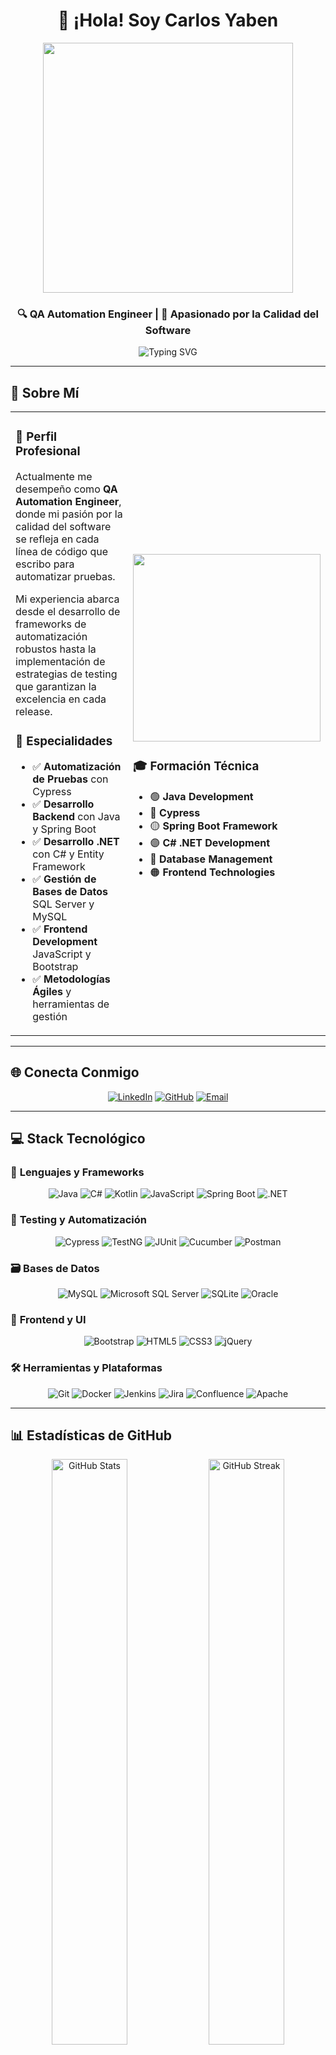 <div align="center">

# 👋 ¡Hola! Soy Carlos Yaben

<img src="https://user-images.githubusercontent.com/74038190/213910845-af37a709-8995-40d6-be59-724526e3c3d7.gif" width="400">

### 🔍 QA Automation Engineer | 🚀 Apasionado por la Calidad del Software

<img src="https://readme-typing-svg.herokuapp.com?font=Fira+Code&weight=500&size=24&pause=1000&color=9745F5&center=true&vCenter=true&width=600&lines=QA+Automation+Engineer;Java+%7C+Selenium+%7C+C%23+Developer;Spring+Boot+%7C+SQL+Expert;JavaScript+%7C+Bootstrap+Specialist" alt="Typing SVG" />

---

</div>

## 💫 Sobre Mí

<table>
<tr>
<td width="60%">

### 🎯 **Perfil Profesional**

Actualmente me desempeño como **QA Automation Engineer**, donde mi pasión por la calidad del software se refleja en cada línea de código que escribo para automatizar pruebas. 

Mi experiencia abarca desde el desarrollo de frameworks de automatización robustos hasta la implementación de estrategias de testing que garantizan la excelencia en cada release.

### 🚀 **Especialidades**
- ✅ **Automatización de Pruebas** con Cypress
- ✅ **Desarrollo Backend** con Java y Spring Boot
- ✅ **Desarrollo .NET** con C# y Entity Framework
- ✅ **Gestión de Bases de Datos** SQL Server y MySQL
- ✅ **Frontend Development** JavaScript y Bootstrap
- ✅ **Metodologías Ágiles** y herramientas de gestión

</td>
<td width="40%">

<img src="https://user-images.githubusercontent.com/74038190/229223263-cf2e4b07-2615-4f87-9c38-e37600f8381a.gif" width="300">

### 🎓 **Formación Técnica**
- 🟢 **Java Development**
- 🔵 **Cypress**
- 🟡 **Spring Boot Framework**
- 🟣 **C# .NET Development**
- 🔴 **Database Management**
- 🟠 **Frontend Technologies**

</td>
</tr>
</table>

---

## 🌐 Conecta Conmigo

<div align="center">

[![LinkedIn](https://img.shields.io/badge/LinkedIn-0077B5?style=for-the-badge&logo=linkedin&logoColor=white&labelColor=0077B5)](https://www.linkedin.com/in/carlos-yaben/)
[![GitHub](https://img.shields.io/badge/GitHub-100000?style=for-the-badge&logo=github&logoColor=white&labelColor=181717)](https://github.com/carlos-2790)
[![Email](https://img.shields.io/badge/Email-D14836?style=for-the-badge&logo=gmail&logoColor=white&labelColor=D14836)](mailto:tu.carlosyaben@gmail.com)

</div>

---

## 💻 Stack Tecnológico

### 🔧 **Lenguajes y Frameworks**
<div align="center">

![Java](https://img.shields.io/badge/Java-ED8B00?style=for-the-badge&logo=openjdk&logoColor=white)
![C#](https://img.shields.io/badge/C%23-239120?style=for-the-badge&logo=c-sharp&logoColor=white)
![Kotlin](https://img.shields.io/badge/Kotlin-0095D5?style=for-the-badge&logo=kotlin&logoColor=white)
![JavaScript](https://img.shields.io/badge/JavaScript-F7DF1E?style=for-the-badge&logo=javascript&logoColor=black)
![Spring Boot](https://img.shields.io/badge/Spring_Boot-6DB33F?style=for-the-badge&logo=spring-boot&logoColor=white)
![.NET](https://img.shields.io/badge/.NET-5C2D91?style=for-the-badge&logo=.net&logoColor=white)

</div>

### 🧪 **Testing y Automatización**
<div align="center">

![Cypress](https://img.shields.io/badge/Cypress-17202C?style=for-the-badge&logo=cypress&logoColor=white)
![TestNG](https://img.shields.io/badge/TestNG-FF6600?style=for-the-badge&logo=testng&logoColor=white)
![JUnit](https://img.shields.io/badge/JUnit-25A162?style=for-the-badge&logo=junit5&logoColor=white)
![Cucumber](https://img.shields.io/badge/Cucumber-23D96C?style=for-the-badge&logo=cucumber&logoColor=white)
![Postman](https://img.shields.io/badge/Postman-FF6C37?style=for-the-badge&logo=postman&logoColor=white)

</div>

### 🗃️ **Bases de Datos**
<div align="center">

![MySQL](https://img.shields.io/badge/MySQL-4479A1?style=for-the-badge&logo=mysql&logoColor=white)
![Microsoft SQL Server](https://img.shields.io/badge/Microsoft%20SQL%20Server-CC2927?style=for-the-badge&logo=microsoft%20sql%20server&logoColor=white)
![SQLite](https://img.shields.io/badge/SQLite-07405E?style=for-the-badge&logo=sqlite&logoColor=white)
![Oracle](https://img.shields.io/badge/Oracle-F80000?style=for-the-badge&logo=oracle&logoColor=white)

</div>

### 🎨 **Frontend y UI**
<div align="center">

![Bootstrap](https://img.shields.io/badge/Bootstrap-563D7C?style=for-the-badge&logo=bootstrap&logoColor=white)
![HTML5](https://img.shields.io/badge/HTML5-E34F26?style=for-the-badge&logo=html5&logoColor=white)
![CSS3](https://img.shields.io/badge/CSS3-1572B6?style=for-the-badge&logo=css3&logoColor=white)
![jQuery](https://img.shields.io/badge/jQuery-0769AD?style=for-the-badge&logo=jquery&logoColor=white)

</div>

### 🛠️ **Herramientas y Plataformas**
<div align="center">

![Git](https://img.shields.io/badge/Git-F05032?style=for-the-badge&logo=git&logoColor=white)
![Docker](https://img.shields.io/badge/Docker-2496ED?style=for-the-badge&logo=docker&logoColor=white)
![Jenkins](https://img.shields.io/badge/Jenkins-D24939?style=for-the-badge&logo=jenkins&logoColor=white)
![Jira](https://img.shields.io/badge/Jira-0A0FFF?style=for-the-badge&logo=jira&logoColor=white)
![Confluence](https://img.shields.io/badge/Confluence-172BF4?style=for-the-badge&logo=confluence&logoColor=white)
![Apache](https://img.shields.io/badge/Apache-D42029?style=for-the-badge&logo=apache&logoColor=white)

</div>

---

## 📊 Estadísticas de GitHub

<div align="center">

<img width="49%" src="https://github-readme-stats.vercel.app/api?username=carlos-2790&theme=radical&hide_border=false&include_all_commits=true&count_private=false" alt="GitHub Stats">
<img width="49%" src="https://github-readme-streak-stats.herokuapp.com/?user=carlos-2790&theme=radical&hide_border=false" alt="GitHub Streak">

</div>

<div align="center">

<img width="60%" src="https://github-readme-stats.vercel.app/api/top-langs/?username=carlos-2790&theme=radical&hide_border=false&include_all_commits=true&count_private=false&layout=compact" alt="Top Languages">

</div>

---

## 🏆 Logros y Trofeos

<div align="center">

<img src="https://github-profile-trophy.vercel.app/?username=carlos-2790&theme=radical&no-frame=true&no-bg=true&margin-w=4&row=2&column=4" alt="GitHub Trophies">

</div>

---

## 🔥 Actividad Reciente

<div align="center">

<img src="https://github-readme-activity-graph.vercel.app/graph?username=carlos-2790&theme=react-dark&hide_border=true" alt="Activity Graph">

</div>

---

## 🎯 Proyectos Destacados

<div align="center">

### 🌟 Últimos Repositorios

[![InventarioStock](https://github-readme-stats.vercel.app/api/pin/?username=carlos-2790&repo=PaymentGatewayService&theme=radical&hide_border=false)](https://github.com/carlos-2790/PaymentGatewayService)

</div>

---

## 📈 Contribuciones

<div align="center">

### 💪 Mi Filosofía de Trabajo

<table>
<tr>
<td align="center" width="33%">
<img src="https://user-images.githubusercontent.com/74038190/212257454-16e3712e-945a-4ca2-b238-408ad0bf87e6.gif" width="100">
<br><strong>🎯 Calidad Primero</strong>
<br>"La calidad no es un acto, es un hábito"
</td>
<td align="center" width="33%">
<img src="https://user-images.githubusercontent.com/74038190/212257468-1e9a91f1-b626-4baa-b15d-5c385dfa7ed2.gif" width="100">
<br><strong>🚀 Innovación Continua</strong>
<br>"Siempre buscando nuevas formas de automatizar"
</td>
<td align="center" width="33%">
<img src="https://user-images.githubusercontent.com/74038190/212257465-7ce8d493-cac5-494e-982a-5a9deb852c4b.gif" width="100">
<br><strong>🤝 Trabajo en Equipo</strong>
<br>"Juntos logramos más"
</td>
</tr>
</table>

</div>

---

## 🎨 Datos Curiosos

<div align="center">

<details>
<summary>🎯 <strong>Mis Métricas de Testing</strong></summary>
<br>

- 🐛 **Bugs Encontrados**: 500+ bugs críticos detectados
- 🧪 **Tests Automatizados**: 1000+ casos de prueba automatizados
- ⚡ **Tiempo Ahorrado**: 70% reducción en tiempo de testing manual
- 🏆 **Proyectos Entregados**: 15+ proyectos con 0 bugs en producción

</details>

<details>
<summary>⚡ <strong>Tecnologías que me Emocionan</strong></summary>
<br>

- 🤖 **IA en Testing**: Explorando ML para predicción de bugs
- 🔮 **Playwright**: Nueva generación de automatización web
- 🐍 **Python**: Expandiendo hacia data science en QA
- ☁️ **Cloud Testing**: AWS y Azure para testing distribuido

</details>

<details>
<summary>🎵 <strong>Cuando no estoy programando...</strong></summary>
<br>

- 📚 Leyendo sobre nuevas metodologías de testing
- 🎮 Gaming (porque también hay que testear los juegos 😄)
- 🌱 Contribuyendo a proyectos open source
- ☕ Perfeccionando mi café mientras debug código

</details>

</div>

---

## 📫 ¿Hablamos?

<div align="center">

### 💼 **Abierto a Oportunidades**

Siempre estoy interesado en proyectos desafiantes que me permitan crecer profesionalmente y contribuir con mi experiencia en QA Automation.

**¿Buscas un QA Automation Engineer confiable?** 

[![Contact Me](https://img.shields.io/badge/📧%20Contáctame-blue?style=for-the-badge)](mailto:tu.email@gmail.com)
[![LinkedIn](https://img.shields.io/badge/💼%20LinkedIn-0077B5?style=for-the-badge)](https://www.linkedin.com/in/carlos-yaben/)

<img src="https://user-images.githubusercontent.com/74038190/212284100-561aa473-3905-4a80-b561-0d28506553ee.gif" width="400">

**"El testing no se trata de encontrar bugs, se trata de prevenir que lleguen al usuario"**

---

[![Profile Views](https://visitcount.itsvg.in/api?id=carlos-2790&icon=2&color=9745F5)](https://visitcount.itsvg.in)
[![GitHub Followers](https://img.shields.io/github/followers/carlos-2790?style=social)](https://github.com/carlos-2790)
[![GitHub Stars](https://img.shields.io/github/stars/carlos-2790?style=social)](https://github.com/carlos-2790)

</div>

<div align="center">

### 🌟 ¡Gracias por visitar mi perfil! 🌟

<img src="https://user-images.githubusercontent.com/74038190/213844263-a8897a51-32f4-4b3b-b5c2-e1528b89f6f3.png" width="50">

**¡Que tengas un día increíble!** ✨

</div>

